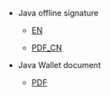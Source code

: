 <article class="markdown-body entry-content" itemprop="text"><ul>
<li>
<p>Java offline signature</p>
<ul>
<li>
<p><a href="/elastos/Elastos.Developer.Doc/blob/master/Ignore/Doc/Java_offline_signature.md">EN</a></p>
</li>
<li>
<p><a href="/elastos/Elastos.Developer.Doc/blob/master/Ignore/Doc/Java_offline_signature_CN.pdf">PDF_CN</a></p>
</li>
</ul>
</li>
<li>
<p>Java Wallet document</p>
<ul>
<li><a href="/elastos/Elastos.Developer.Doc/blob/master/Ignore/Doc/Java_wallet_doc.pdf">PDF</a></li>
</ul>
</li>
</ul>
</article>